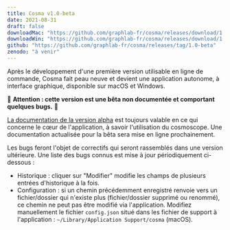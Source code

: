 ```yaml
---
title: Cosma v1.0-beta
date: 2021-08-31
draft: false
downloadMac: "https://github.com/graphlab-fr/cosma/releases/download/1.0-beta/Cosma.app.zip"
downloadWin: "https://github.com/graphlab-fr/cosma/releases/download/1.0-beta/Cosma.exe"
github: "https://github.com/graphlab-fr/cosma/releases/tag/1.0-beta"
zenodo: "à venir"
---
```


Après le développement d'une première version utilisable en ligne de commande, Cosma fait peau neuve et devient une application autonome, à interface graphique, disponible sur macOS et Windows.

🚧 **Attention : cette version est une bêta non documentée et comportant quelques bugs.** 🚧

[La documentation de la version alpha](https://graphlab-fr.github.io/cosma-cli/fr.html) est toujours valable en ce qui concerne le cœur de l'application, à savoir l'utilisation du cosmoscope. Une documentation actualisée pour la bêta sera mise en ligne prochainement.

Les bugs feront l'objet de correctifs qui seront rassemblés dans une version ultérieure. Une liste des bugs connus est mise à jour périodiquement ci-dessous :

- Historique : cliquer sur "Modifier" modifie les champs de plusieurs entrées d'historique à la fois.
- Configuration : si un chemin précédemment enregistré renvoie vers un fichier/dossier qui n'existe plus (fichier/dossier supprimé ou renommé), ce chemin ne peut pas être modifié via l'application. Modifiez manuellement le fichier `config.json` situé dans les fichier de support à l'application : `~/Library/Application Support/cosma` (macOS).